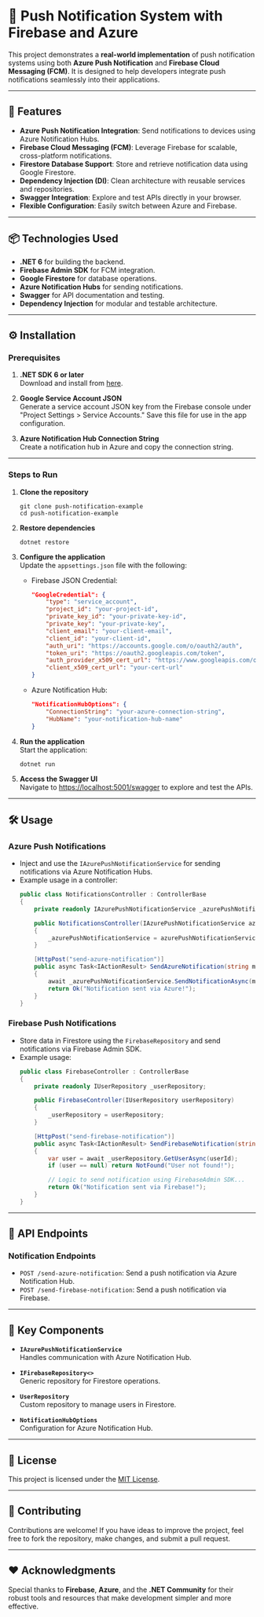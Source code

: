 # 📲 Push Notification System with Firebase and Azure

This project demonstrates a **real-world implementation** of push notification systems using both **Azure Push Notification** and **Firebase Cloud Messaging (FCM)**. It is designed to help developers integrate push notifications seamlessly into their applications.

---

## 🚀 Features

- **Azure Push Notification Integration**: Send notifications to devices using Azure Notification Hubs.
- **Firebase Cloud Messaging (FCM)**: Leverage Firebase for scalable, cross-platform notifications.
- **Firestore Database Support**: Store and retrieve notification data using Google Firestore.
- **Dependency Injection (DI)**: Clean architecture with reusable services and repositories.
- **Swagger Integration**: Explore and test APIs directly in your browser.
- **Flexible Configuration**: Easily switch between Azure and Firebase.

---

## 📦 Technologies Used

- **.NET 6** for building the backend.
- **Firebase Admin SDK** for FCM integration.
- **Google Firestore** for database operations.
- **Azure Notification Hubs** for sending notifications.
- **Swagger** for API documentation and testing.
- **Dependency Injection** for modular and testable architecture.

---

## ⚙️ Installation

### Prerequisites

1. **.NET SDK 6 or later**  
   Download and install from [here](https://dotnet.microsoft.com/).
   
2. **Google Service Account JSON**  
   Generate a service account JSON key from the Firebase console under "Project Settings > Service Accounts." Save this file for use in the app configuration.

3. **Azure Notification Hub Connection String**  
   Create a notification hub in Azure and copy the connection string.

---

### Steps to Run

1. **Clone the repository**  
   ```
   git clone push-notification-example
   cd push-notification-example
   ```

2. **Restore dependencies**  
   ```
   dotnet restore
   ```

3. **Configure the application**  
   Update the `appsettings.json` file with the following:

   - Firebase JSON Credential:
     ```json
     "GoogleCredential": {
         "type": "service_account",
         "project_id": "your-project-id",
         "private_key_id": "your-private-key-id",
         "private_key": "your-private-key",
         "client_email": "your-client-email",
         "client_id": "your-client-id",
         "auth_uri": "https://accounts.google.com/o/oauth2/auth",
         "token_uri": "https://oauth2.googleapis.com/token",
         "auth_provider_x509_cert_url": "https://www.googleapis.com/oauth2/v1/certs",
         "client_x509_cert_url": "your-cert-url"
     }
     ```

   - Azure Notification Hub:
     ```json
     "NotificationHubOptions": {
         "ConnectionString": "your-azure-connection-string",
         "HubName": "your-notification-hub-name"
     }
     ```

4. **Run the application**  
   Start the application:
   ```
   dotnet run
   ```

5. **Access the Swagger UI**  
   Navigate to [https://localhost:5001/swagger](https://localhost:5001/swagger) to explore and test the APIs.

---

## 🛠️ Usage

### Azure Push Notifications

- Inject and use the `IAzurePushNotificationService` for sending notifications via Azure Notification Hubs.
- Example usage in a controller:
   ```csharp
   public class NotificationsController : ControllerBase
   {
       private readonly IAzurePushNotificationService _azurePushNotificationService;

       public NotificationsController(IAzurePushNotificationService azurePushNotificationService)
       {
           _azurePushNotificationService = azurePushNotificationService;
       }

       [HttpPost("send-azure-notification")]
       public async Task<IActionResult> SendAzureNotification(string message, string tag)
       {
           await _azurePushNotificationService.SendNotificationAsync(message, tag);
           return Ok("Notification sent via Azure!");
       }
   }
   ```

### Firebase Push Notifications

- Store data in Firestore using the `FirebaseRepository` and send notifications via Firebase Admin SDK.
- Example usage:
   ```csharp
   public class FirebaseController : ControllerBase
   {
       private readonly IUserRepository _userRepository;

       public FirebaseController(IUserRepository userRepository)
       {
           _userRepository = userRepository;
       }

       [HttpPost("send-firebase-notification")]
       public async Task<IActionResult> SendFirebaseNotification(string userId, string message)
       {
           var user = await _userRepository.GetUserAsync(userId);
           if (user == null) return NotFound("User not found!");

           // Logic to send notification using FirebaseAdmin SDK...
           return Ok("Notification sent via Firebase!");
       }
   }
   ```

---

## 🔗 API Endpoints

### Notification Endpoints
- `POST /send-azure-notification`: Send a push notification via Azure Notification Hub.
- `POST /send-firebase-notification`: Send a push notification via Firebase.

---

## 🔑 Key Components

- **`IAzurePushNotificationService`**  
  Handles communication with Azure Notification Hub.
  
- **`IFirebaseRepository<>`**  
  Generic repository for Firestore operations.

- **`UserRepository`**  
  Custom repository to manage users in Firestore.

- **`NotificationHubOptions`**  
  Configuration for Azure Notification Hub.

---

## 📜 License

This project is licensed under the [MIT License](LICENSE).

---

## 🙌 Contributing

Contributions are welcome! If you have ideas to improve the project, feel free to fork the repository, make changes, and submit a pull request.

---

## ❤️ Acknowledgments

Special thanks to **Firebase**, **Azure**, and the **.NET Community** for their robust tools and resources that make development simpler and more effective.
